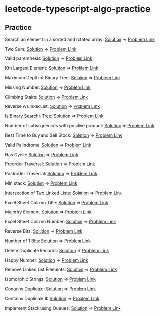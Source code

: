 # leetcode-typescript-algo-practice

## Practice

Search an element in a sorted and rotated array: [Solution](./src/search-rotated-sorted-array.ts) => [Problem Link](https://leetcode.com/problems/search-in-rotated-sorted-array/)

Two Sum: [Solution](./src/two-sum.ts) => [Problem Link](https://leetcode.com/problems/two-sum/)

Valid parenthesis: [Solution](./src/valid-parentheses.ts) => [Problem Link](https://leetcode.com/problems/valid-parentheses/)

Kth Largest Element: [Solution](https://leetcode.com/submissions/detail/651407177/) => [Problem Link](https://leetcode.com/problems/kth-largest-element-in-an-array/)

Maximum Depth of Binary Tree: [Solution](./src/max-depth-brinary-tree.ts) => [Problem Link](https://leetcode.com/problems/maximum-depth-of-binary-tree/)

Missing Number: [Solution](./src/missing-number.ts) => [Problem Link](https://leetcode.com/problems/missing-number/)

Climbing Stairs: [Solution](./src/climb-stairs.ts) => [Problem Link](https://leetcode.com/problems/climbing-stairs/)

Reverse A LinkedList: [Solution](./src/reverse-linkedlist.ts) => [Problem Link](https://leetcode.com/problems/reverse-linked-list/)

Is Binary Searchh Tree: [Solution](./src/is-binary-search-tree.ts) => [Problem Link](https://leetcode.com/problems/validate-binary-search-tree/)

Number of subsequences with positive product: [Solution](https://www.geeksforgeeks.org/number-of-subsequences-with-positive-product/) => [Problem Link](https://www.geeksforgeeks.org/number-of-subsequences-with-positive-product/)

Best Time to Buy and Sell Stock: [Solution](./src/max-profit.ts) => [Problem Link](https://leetcode.com/problems/best-time-to-buy-and-sell-stock/)

Valid Palindrome: [Solution](./src/valid-palindrome.ts) => [Problem Link](https://leetcode.com/problems/valid-palindrome/)

Has Cycle: [Solution](./src/has-cycle.ts) => [Problem Link](https://leetcode.com/problems/linked-list-cycle/)

Preorder Traversal: [Solution](./src/preorder-traversal.ts) => [Problem Link](https://leetcode.com/problems/binary-tree-preorder-traversal/)

Postorder Traversal: [Solution](./src/postorder-traversal.ts) => [Problem Link](https://leetcode.com/problems/binary-tree-postorder-traversal/)

Min stack: [Solution](./src/min-stack.ts) => [Problem Link](https://leetcode.com/problems/min-stack/)

Intersection of Two Linked Lists: [Solution](./src/get-intersection-node.ts) => [Problem Link](https://leetcode.com/problems/intersection-of-two-linked-lists/)

Excel Sheet Column Title: [Solution](./src/excel-column-title.ts) => [Problem Link](https://leetcode.com/problems/excel-sheet-column-title/)

Majority Element: [Solution](./src/majority-element.ts) => [Problem Link](https://leetcode.com/problems/majority-element/)

Excel Sheet Column Number: [Solution](./src/column-title-to-number.ts) => [Problem Link](https://leetcode.com/problems/excel-sheet-column-number/)

Reverse Bits: [Solution](./src/reverse-bits.ts) => [Problem Link](https://leetcode.com/problems/reverse-bits/)

Number of 1 Bits: [Solution](./src/hamming-weight.ts) => [Problem Link](https://leetcode.com/problems/number-of-1-bits/)

Delete Duplicate Records: [Solution](https://leetcode.com/submissions/detail/664636190/) => [Problem Link](https://leetcode.com/problems/delete-duplicate-emails/)

Happy Number: [Solution](./src/happy-number.ts) => [Problem Link](https://leetcode.com/problems/happy-number/)

Remove Linked List Elements: [Solution](./src/remove-elements-linkedlist.ts) => [Problem Link](https://leetcode.com/problems/remove-linked-list-elements/)

Isomorphic Strings: [Solution](./src/isomorphic-strings.ts) => [Problem Link](https://leetcode.com/problems/isomorphic-strings/)

Contains Duplicate: [Solution](./src/contains-duplicate.ts) => [Problem Link](https://leetcode.com/problems/contains-duplicate/)

Contains Duplicate II: [Solution](./src/contains-nearby-duplicate.ts) => [Problem Link](https://leetcode.com/problems/contains-duplicate-ii/)

Implement Stack using Queues: [Solution](./src/implement-stack.ts) => [Problem Link](https://leetcode.com/problems/implement-stack-using-queues/)
